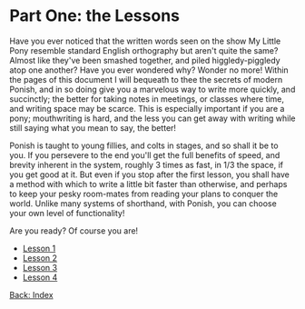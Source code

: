 # Part One: the Lessons

Have you ever noticed that the written words seen on the show My Little Pony
resemble standard English orthography but aren't quite the same? Almost like
they've been smashed together, and piled higgledy-piggledy atop one another?
Have you ever wondered why? Wonder no more! Within the pages of this document I
will bequeath to thee the secrets of modern Ponish, and in so doing give you a
marvelous way to write more quickly, and succinctly; the better for taking notes
in meetings, or classes where time, and writing space may be scarce. This is
especially important if you are a pony; mouthwriting is hard, and the less you
can get away with writing while still saying what you mean to say, the better!

Ponish is taught to young fillies, and colts in stages, and so shall it be to
you. If you persevere to the end you'll get the full benefits of speed, and
brevity inherent in the system, roughly 3 times as fast, in 1/3 the space, if
you get good at it. But even if you stop after the first lesson, you shall have
a method with which to write a little bit faster than otherwise, and perhaps to
keep your pesky room-mates from reading your plans to conquer the world. Unlike
many systems of shorthand, with Ponish, you can choose your own level of
functionality!

Are you ready? Of course you are!

- [Lesson 1](./part-1-lesson-1.md)
- [Lesson 2](./part-1-lesson-2.md)
- [Lesson 3](./part-1-lesson-3.md)
- [Lesson 4](./part-1-lesson-4.md)

[Back: Index](./index.md)
